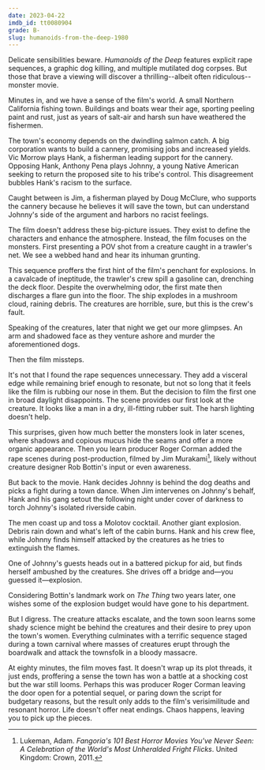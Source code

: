 ```yaml
---
date: 2023-04-22
imdb_id: tt0080904
grade: B-
slug: humanoids-from-the-deep-1980
---
```


Delicate sensibilities beware. _Humanoids of the Deep_ features explicit rape sequences, a graphic dog killing, and multiple mutilated dog corpses. But those that brave a viewing will discover a thrilling--albeit often ridiculous--monster movie.

<!-- end -->

Minutes in, and we have a sense of the film's world. A small Northern California fishing town. Buildings and boats wear their age, sporting peeling paint and rust, just as years of salt-air and harsh sun have weathered the fishermen.

The town's economy depends on the dwindling salmon catch. A big corporation wants to build a cannery, promising jobs and increased yields. Vic Morrow plays Hank, a fisherman leading support for the cannery. Opposing Hank, Anthony Pena plays Johnny, a young Native American seeking to return the proposed site to his tribe's control. This disagreement bubbles Hank's racism to the surface.

Caught between is Jim, a fisherman played by Doug McClure, who supports the cannery because he believes it will save the town, but can understand Johnny's side of the argument and harbors no racist feelings.

The film doesn't address these big-picture issues. They exist to define the characters and enhance the atmosphere. Instead, the film focuses on the monsters. First presenting a POV shot from a creature caught in a trawler's net. We see a webbed hand and hear its inhuman grunting.

This sequence proffers the first hint of the film's penchant for explosions. In a cavalcade of ineptitude, the trawler's crew spill a gasoline can, drenching the deck floor. Despite the overwhelming odor, the first mate then discharges a flare gun into the floor. The ship explodes in a mushroom cloud, raining debris. The creatures are horrible, sure, but this is the crew's fault.

Speaking of the creatures, later that night we get our more glimpses. An arm and shadowed face as they venture ashore and murder the aforementioned dogs.

Then the film missteps.

It's not that I found the rape sequences unnecessary. They add a visceral edge while remaining brief enough to resonate, but not so long that it feels like the film is rubbing our nose in them. But the decision to film the first one in broad daylight disappoints. The scene provides our first look at the creature. It looks like a man in a dry, ill-fitting rubber suit. The harsh lighting doesn't help.

This surprises, given how much better the monsters look in later scenes, where shadows and copious mucus hide the seams and offer a more organic appearance. Then you learn producer Roger Corman added the rape scenes during post-production, filmed by Jim Murakami[^1], likely without creature designer Rob Bottin's input or even awareness.

But back to the movie. Hank decides Johnny is behind the dog deaths and picks a fight during a town dance. When Jim intervenes on Johnny's behalf, Hank and his gang setout the following night under cover of darkness to torch Johnny's isolated riverside cabin.

The men coast up and toss a Molotov cocktail. Another giant explosion. Debris rain down and what's left of the cabin burns. Hank and his crew flee, while Johnny finds himself attacked by the creatures as he tries to extinguish the flames.

One of Johnny's guests heads out in a battered pickup for aid, but finds herself ambushed by the creatures. She drives off a bridge and—you guessed it—explosion.

Considering Bottin's landmark work on <span data-imdb-id="tt0084787">_The Thing_</span> two years later, one wishes some of the explosion budget would have gone to his department.

But I digress. The creature attacks escalate, and the town soon learns some shady science might be behind the creatures and their desire to prey upon the town's women. Everything culminates with a terrific sequence staged during a town carnival where masses of creatures erupt through the boardwalk and attack the townsfolk in a bloody massacre.

At eighty minutes, the film moves fast. It doesn't wrap up its plot threads, it just ends, proffering a sense the town has won a battle at a shocking cost but the war still looms. Perhaps this was producer Roger Corman leaving the door open for a potential sequel, or paring down the script for budgetary reasons, but the result only adds to the film's verisimilitude and resonant horror. Life doesn't offer neat endings. Chaos happens, leaving you to pick up the pieces.

[^1]: Lukeman, Adam. _Fangoria's 101 Best Horror Movies You've Never Seen: A Celebration of the World's Most Unheralded Fright Flicks_. United Kingdom: Crown, 2011.
